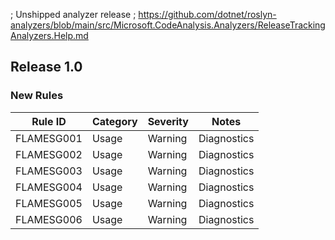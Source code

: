 ﻿; Unshipped analyzer release
; https://github.com/dotnet/roslyn-analyzers/blob/main/src/Microsoft.CodeAnalysis.Analyzers/ReleaseTrackingAnalyzers.Help.md

## Release 1.0

### New Rules

Rule ID | Category | Severity | Notes
--------|----------|----------|-------
FLAMESG001 | Usage | Warning | Diagnostics
FLAMESG002 | Usage | Warning | Diagnostics
FLAMESG003 | Usage | Warning | Diagnostics
FLAMESG004 | Usage | Warning | Diagnostics
FLAMESG005 | Usage | Warning | Diagnostics
FLAMESG006 | Usage | Warning | Diagnostics